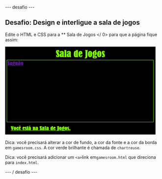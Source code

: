 \--- desafio \---

## Desafio: Design e interligue a sala de jogos

Edite o HTML e CSS para a ** Sala de Jogos </ 0> para que a página fique assim:</p> 

![screenshot](images/rooms-games-challenge.png)

Dica: você precisará alterar a cor de fundo, a cor da fonte e a cor da borda em ` gamesroom.css `. A cor verde brilhante é chamada de ` chartreuse `.

Dica: você precisará adicionar um `<a>`link em` gamesroom.html ` que direciona para ` index.html `.

\--- / desafio \---